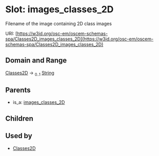 
# Slot: images_classes_2D

Filename of the image containing 2D class images

URI: [https://w3id.org/osc-em/oscem-schemas-spa/Classes2D_images_classes_2D](https://w3id.org/osc-em/oscem-schemas-spa/Classes2D_images_classes_2D)


## Domain and Range

[Classes2D](Classes2D.md) &#8594;  <sub>0..1</sub> [String](types/String.md)

## Parents

 *  is_a: [images_classes_2D](images_classes_2D.md)

## Children


## Used by

 * [Classes2D](Classes2D.md)

